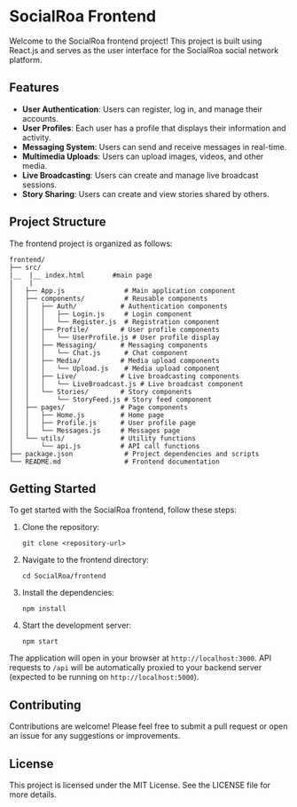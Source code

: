 # SocialRoa Frontend

Welcome to the SocialRoa frontend project! This project is built using React.js and serves as the user interface for the SocialRoa social network platform.

## Features

- **User Authentication**: Users can register, log in, and manage their accounts.
- **User Profiles**: Each user has a profile that displays their information and activity.
- **Messaging System**: Users can send and receive messages in real-time.
- **Multimedia Uploads**: Users can upload images, videos, and other media.
- **Live Broadcasting**: Users can create and manage live broadcast sessions.
- **Story Sharing**: Users can create and view stories shared by others.

## Project Structure

The frontend project is organized as follows:

```
frontend/
├── src/
|__  |__ index.html       #main page
|    |
│   ├── App.js               # Main application component
│   ├── components/          # Reusable components
│   │   ├── Auth/           # Authentication components
│   │   │   ├── Login.js     # Login component
│   │   │   └── Register.js  # Registration component
│   │   ├── Profile/        # User profile components
│   │   │   └── UserProfile.js # User profile display
│   │   ├── Messaging/      # Messaging components
│   │   │   └── Chat.js      # Chat component
│   │   ├── Media/          # Media upload components
│   │   │   └── Upload.js    # Media upload component
│   │   ├── Live/           # Live broadcasting components
│   │   │   └── LiveBroadcast.js # Live broadcast component
│   │   └── Stories/        # Story components
│   │       └── StoryFeed.js # Story feed component
│   ├── pages/              # Page components
│   │   ├── Home.js         # Home page
│   │   ├── Profile.js      # User profile page
│   │   └── Messages.js     # Messages page
│   └── utils/              # Utility functions
│       └── api.js          # API call functions
├── package.json             # Project dependencies and scripts
└── README.md                # Frontend documentation
```

## Getting Started

To get started with the SocialRoa frontend, follow these steps:

1. Clone the repository:
   ```
   git clone <repository-url>
   ```

2. Navigate to the frontend directory:
   ```
   cd SocialRoa/frontend
   ```

3. Install the dependencies:
   ```
   npm install
   ```

4. Start the development server:
   ```
   npm start
   ```

The application will open in your browser at `http://localhost:3000`. API requests to `/api` will be automatically proxied to your backend server (expected to be running on `http://localhost:5000`).

## Contributing

Contributions are welcome! Please feel free to submit a pull request or open an issue for any suggestions or improvements.

## License

This project is licensed under the MIT License. See the LICENSE file for more details.
